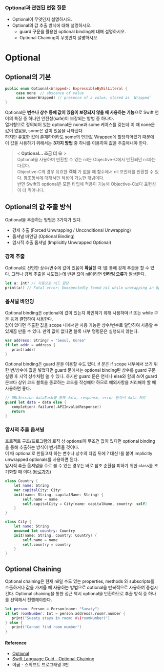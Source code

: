 ### Optional과 관련된 면접 질문

* Optional이 무엇인지 설명하시오.
* Optional의 값 추출 방식에 대해 설명하시오.
  * guard 구문을 활용한 optional binding에 대해 설명하시오.
  * Optional Chaining이 무엇인지 설명하시오.


# Optional

## Optional의 기본

```swift
public enum Optional<Wrapped>: ExpressibleByNilLiteral {
     case none	// abscence of value
     case some(Wrapped)	// presence of a value, stored as `Wrapped`
}
```

Optional은 **변수나 상수 등에 값이 있음이 보장되지 않을 때 사용하는 기능**으로 Swift 언어의 특징 중 하나인 안전성(safe)이 보장되는 방법 중 하나다. <br>
열거형으로 정의되어 있는 optional은 none과 some 케이스를 갖는데 이 때 none은 값이 없음을, some은 값이 있음을 나타낸다. <br>
하지만 유효한 값이 존재하더라도 some의 연관값 Wrapped에 할당되어있기 때문에 이 값을 사용하기 위해서는 **3가지 방법** 중 하나를 이용하여 값을 추출해내야 한다.


> < **Optional... 조금 더** 😀 > <br>
> Optional을 사용하며 반환할 수 있는 nil은 Objective-C에서 반환되던 nil과는 다르다. <br>
> Objective-C의 경우 유효한 **객체** 가 없을 때 함수에서 nil 포인터를 반환할 수 있다. 참조형식에 대해서만 적용이 가능한 개념이다. <br>
> 반면 Swift의 optional은 모든 타입에 적용이 가능해 Objective-C보다 표현성이 더 뛰어나다.

## Optional의 값 추출 방식

Optional을 추출하는 방법은 3가지가 있다.

* 강제 추출 (Forced Unwrapping / Unconditional Unwrapping)
* 옵셔널 바인딩 (Optional Binding)
* 암시적 추출 옵셔널 (Implicitly Unwrapped Optional)

### 강제 추출

Optional로 선언한 상수/변수에 값이 있음이 **확실**할 때 !를 통해 강제 추출을 할 수 있다. 그러나 강제 추출을 시도했는데 반환 값이 nil이라면 **런타임 오류**가 발생한다.

```swift
let a: Int? // 자동으로 nil 할당
print(a!) // Fatal error: Unexpectedly found nil while unwrapping an Optional value
```

### 옵셔널 바인딩

Optional binding은 optional에 값이 있는지 확인하기 위해 사용하며 if 또는 while 구문 등과 결합하여 사용한다. <br>
값이 있다면 추출한 값을 scope 내에서만 사용 가능한 상수/변수로 할당하여 사용할 수 있게끔 만들 수 있다. 만약 값이 없다면 블록 내부 명령문은 실행되지 않는다. <br>

```swift
var address: String? = "Seoul, Korea"
if let addr = address {
   print(addr)
}
```
Optional binding은 guard 문을 이용할 수도 있다. if 문은 if scope 내부에서 쓰기 위한 변/상수에 값을 넣었다면 guard 문에서는 optional binding된 상수를 guard 구문 실행 후 지역 상수처럼 쓸 수 있다. 하지만 guard 문은 언제나 else와 함께 쓰여 guard 문보다 상위 코드 블록을 종료하는 코드를 작성해야 하므로 예외사항을 처리해야 할 때 사용하면 좋다.

```swift
// URLSession dataTask를 통해 data, response, error 받아서 data 처리
guard let data = data else {
   completion(.failure(.APIInvalidResponse))
   return
}
```

### 암시적 추출 옵셔널

프로젝트 구조/프로그램의 로직 상 optional이 무조건 값이 있다면 optional binding을 통해 추출하는 방식이 번거로울 것이다. <br>
이 때 optional로 만들고자 하는 변수나 상수의 타입 뒤에 ? 대신 !를 붙여 implicitly unwrapped optionals를 사용하면 된다. <br>
암시적 추출 옵셔널을 주로 볼 수 있는 경우는 바로 참조 순환을 피하기 위한 class를 초기화할 때 이다.([바로가기](https://docs.swift.org/swift-book/LanguageGuide/AutomaticReferenceCounting.html#ID55)) 

```swift
class Country {
    let name: String
    var capitalCity: City!
    init(name: String, capitalName: String) {
        self.name = name
        self.capitalCity = City(name: capitalName, country: self)
    }
}

class City {
    let name: String
    unowned let country: Country
    init(name: String, country: Country) {
        self.name = name
        self.country = country
    }
}
```

## Optional Chaining

Optional chaining은 현재 nil일 수도 있는 properties, methods 와 subscripts를 호출하거나 값을 가져올 때 사용하는 방법으로 optional을 반복적으로 사용하여 중첩시킨다. Optional chaining을 통한 접근 역시 optional을 반환하므로 추출 방식 중 하나를 선택해서 진행해야한다.

```swift
let person: Person = Person(name: "Sueaty")
if let roomNumber: Int = person.address?.room?.number {
   print("Sueaty stays in room: #\(roomNumber)")
} else {
   print("Cannot find room number")
}
```

#### Reference

* [Optional](https://docs.swift.org/swift-book/LanguageGuide/TheBasics.html)
* [Swift Language Guid - Optional Chaining](https://docs.swift.org/swift-book/LanguageGuide/OptionalChaining.html)
* 야곰 - 스위프트 프로그래밍 3판
